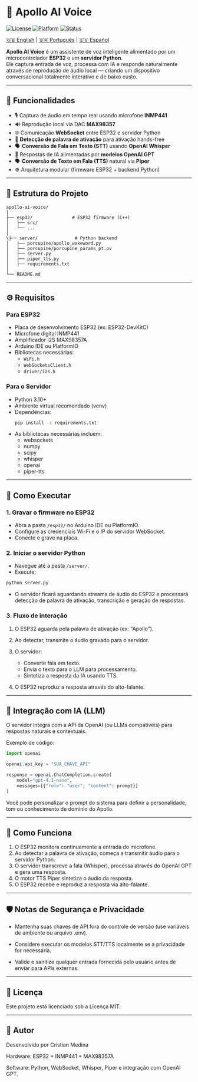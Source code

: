 # 🤖 Apollo AI Voice

[![License](https://img.shields.io/badge/license-MIT-blue.svg)](LICENSE)
[![Platform](https://img.shields.io/badge/platform-ESP32%20%7C%20Python-yellow.svg)]()
[![Status](https://img.shields.io/badge/status-ativo-success.svg)]()

[🇬🇧 English](README.md) | [🇧🇷 Português](README.pt_br.md) | [🇪🇸 Español](README.es.md)

**Apollo AI Voice** é um assistente de voz inteligente alimentado por um microcontrolador **ESP32** e um **servidor Python**.  
Ele captura entrada de voz, processa com IA e responde naturalmente através de reprodução de áudio local — criando um dispositivo conversacional totalmente interativo e de baixo custo.

---

## 🧩 Funcionalidades
- 🎙️ Captura de áudio em tempo real usando microfone **INMP441**  
- 🔊 Reprodução local via DAC **MAX98357**  
- 🌐 Comunicação **WebSocket** entre ESP32 e servidor Python  
- 🧠 **Detecção de palavra de ativação** para ativação hands-free  
- 🗣️ **Conversão de Fala em Texto (STT)** usando **OpenAI Whisper**  
- 🤖 Respostas de IA alimentadas por **modelos OpenAI GPT**  
- 🗣️ **Conversão de Texto em Fala (TTS)** natural via **Piper**  
- ⚙️ Arquitetura modular (firmware ESP32 + backend Python)  

---

## 📁 Estrutura do Projeto
```plaintext
apollo-ai-voice/
│
├── esp32/               # ESP32 firmware (C++)
│   ├── src/
│   └── ...
│
\├── server/              # Python backend
│   ├── porcupine/apollo_wakeword.py
│   ├── porcupine/porcupine_params_pt.pv
│   ├── server.py
│   ├── piper_tts.py
│   ├── requirements.txt
│
└── README.md
```

---

## ⚙️ Requisitos

### Para ESP32
- Placa de desenvolvimento ESP32 (ex: ESP32-DevKitC)
- Microfone digital INMP441
- Amplificador I2S MAX98357A
- Arduino IDE ou PlatformIO
- Bibliotecas necessárias:
  - `WiFi.h`
  - `WebSocketsClient.h`
  - `driver/i2s.h`

### Para o Servidor
- Python 3.10+
- Ambiente virtual recomendado (venv)
- Dependências:
  ```bash
  pip install -r requirements.txt
  ```
- As bibliotecas necessárias incluem:
    - websockets
    - numpy
    - scipy
    - whisper
    - openai
    - piper-tts

---

## 🚀 Como Executar

### 1. Gravar o firmware no ESP32
- Abra a pasta `/esp32/` no Arduino IDE ou PlatformIO.
- Configure as credenciais Wi-Fi e o IP do servidor WebSocket.
- Conecte e grave na placa.

### 2. Iniciar o servidor Python

- Navegue até a pasta `/server/`.
- Execute:
```bash
python server.py
```
- O servidor ficará aguardando streams de áudio do ESP32 e processará detecção de palavra de ativação, transcrição e geração de respostas.

### 3. Fluxo de interação

1. O ESP32 aguarda pela palavra de ativação (ex: "Apollo").
2. Ao detectar, transmite o áudio gravado para o servidor.
3. O servidor:
    - Converte fala em texto.
    - Envia o texto para o LLM para processamento.
    - Sintetiza a resposta da IA usando TTS.

4. O ESP32 reproduz a resposta através do alto-falante.

---

## 🧠 Integração com IA (LLM)

O servidor integra com a API da OpenAI (ou LLMs compatíveis) para respostas naturais e contextuais.

Exemplo de código:
```python
import openai

openai.api_key = "SUA_CHAVE_API"

response = openai.ChatCompletion.create(
    model="gpt-4.1-nano",
    messages=[{"role": "user", "content": prompt}]
)

```
Você pode personalizar o prompt do sistema para definir a personalidade, tom ou conhecimento de domínio do Apollo.

---

## 🧠 Como Funciona

1. O ESP32 monitora continuamente a entrada do microfone.
2. Ao detectar a palavra de ativação, começa a transmitir áudio para o servidor Python.
3. O servidor transcreve a fala (Whisper), processa através do OpenAI GPT e gera uma resposta.
4. O motor TTS Piper sintetiza o áudio da resposta.
5. O ESP32 recebe e reproduz a resposta via alto-falante.

---

## 🛡️ Notas de Segurança e Privacidade

- Mantenha suas chaves de API fora do controle de versão (use variáveis de ambiente ou arquivo .env).

- Considere executar os modelos STT/TTS localmente se a privacidade for necessária.

- Valide e sanitize qualquer entrada fornecida pelo usuário antes de enviar para APIs externas.

---

## 📜 Licença

Este projeto está licenciado sob a Licença MIT.

---

## 💬 Autor

Desenvolvido por Cristian Medina

Hardware: ESP32 + INMP441 + MAX98357A

Software: Python, WebSocket, Whisper, Piper e integração com OpenAI GPT.